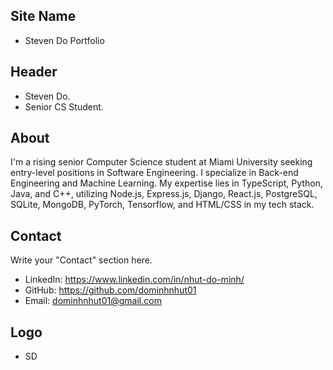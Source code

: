 ## Site Name
- Steven Do Portfolio

## Header
- Steven Do. 
- Senior CS Student.

## About
I'm a rising senior Computer Science student at Miami University seeking entry-level positions in Software Engineering.
I specialize in Back-end Engineering and Machine Learning. My expertise lies in TypeScript, Python, Java, and C++, utilizing Node.js, Express.js, Django, React.js, PostgreSQL, SQLite, MongoDB, PyTorch, Tensorflow, and HTML/CSS in my tech stack.

## Contact
Write your "Contact" section here.
- LinkedIn: https://www.linkedin.com/in/nhut-do-minh/
- GitHub: https://github.com/dominhnhut01
- Email: dominhnhut01@gmail.com

## Logo
- SD
